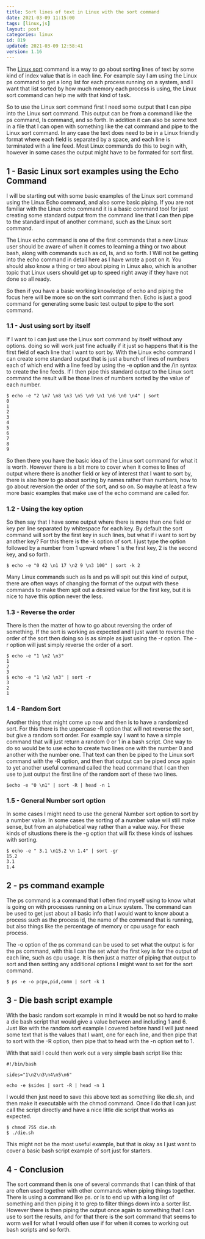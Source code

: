 ```yaml
---
title: Sort lines of text in Linux with the sort command
date: 2021-03-09 11:15:00
tags: [linux,js]
layout: post
categories: linux
id: 819
updated: 2021-03-09 12:58:41
version: 1.16
---
```


The [Linux sort](https://man7.org/linux/man-pages/man1/sort.1.html) command is a way to go about sorting lines of text by some kind of index value that is in each line. For example say I am using the Linux ps command to get a long list for each process running on a system, and I want that list sorted by how much memory each process is using, the Linux sort command can help me with that kind of task.

So to use the Linux sort command first I need some output that I can pipe into the Linux sort command. This output can be from a command like the ps command, ls command, and so forth. In addition it can also be some text in a file that I can open with something like the cat command and pipe to the Linux sort command. In any case the text does need to be in a Linux friendly format where each field is separated by a space, and each line is terminated with a line feed. Most Linux commands do this to begin with, however in some cases the output might have to be formated for sort first.

<!-- more -->

## 1 - Basic Linux sort examples using the Echo Command

I will be starting out with some basic examples of the Linux sort command using the Linux Echo command, and also some basic piping. If you are not familiar with the Linux echo command it is a basic command tool for just creating some standard output from the command line that I can then pipe to the standard input of another command, such as the Linux sort command.

The Linux echo command is one of the first commands that a new Linux user should be aware of when it comes to learning a thing or two about bash, along with commands such as cd, ls, and so forth. I Will not be getting into the echo command in detail here as I have wrote a post on it. You should also know a thing or two about piping in Linux also, which is another topic that Linux users should get up to speed right away if they have not done so all ready.

So then if you have a basic working knowledge of echo and piping the focus here will be more so on the sort command then. Echo is just a good command for generating some basic test output to pipe to the sort command.

### 1.1 - Just using sort by itself

If I want to i can just use the Linux sort command by itself without any options. doing so will work just fine actually if it just so happens that it is the first field of each line that I want to sort by. With the Linux echo command I can create some standard output that is just a bunch of lines of numbers each of which end with a line feed by using the -e option and the /\n syntax to create the line feeds. If I then pipe this standard output to the Linux sort command the result will be those lines of numbers sorted by the value of each number.

```
$ echo -e "2 \n7 \n8 \n3 \n5 \n9 \n1 \n6 \n0 \n4" | sort
0
1
2
3
4
5
6
7
8
9
```

So then there you have the basic idea of the Linux sort command for what it is worth. However there is a bit more to cover when it comes to lines of output where there is another field or key of interest that I want to sort by, there is also how to go about sorting by names rather than numbers, how to go about reversion the order of the sort, and so on. So maybe at least a few more basic examples that make use of the echo command are called for.

### 1.2 - Using the key option

So then say that I have some output where there is more than one field or key per line separated by whitespace for each key. By default the sort command will sort by the first key in such lines, but what if i want to sort by another key? For this there is the -k option of sort. I just type the option followed by a number from 1 upward where 1 is the first key, 2 is the second key, and so forth.

```
$ echo -e "0 42 \n1 17 \n2 9 \n3 100" | sort -k 2
```

Many Linux commands such as ls and ps will spit out this kind of output, there are often ways of changing the format of the output with these commands to make them spit out a desired value for the first key, but it is nice to have this option never the less.

### 1.3 - Reverse the order

There is then the matter of how to go about reversing the order of something. If the sort is working as expected and I just want to reverse the order of the sort then doing so is as simple as just using the -r option. The -r option will just simply reverse the order of a sort.

```
$ echo -e "1 \n2 \n3"
1
2
3
$ echo -e "1 \n2 \n3" | sort -r
3
2
1
```

### 1.4 - Random Sort

Another thing that might come up now and then is to have a randomized sort. For this there is the uppercase -R option that will not reverse the sort, but give a random sort order. For example say I want to have a simple command that will just return a random 0 or 1 in a bash script. One way to do so would be to use echo to create two lines one with the number 0 and another with the number one. That text can then be piped to the Linux sort command with the -R option, and then that output can be piped once again to yet another useful command called the head command that I can then use to just output the first line of the random sort of these two lines.

```
$echo -e "0 \n1" | sort -R | head -n 1
```

### 1.5 - General Number sort option

In some cases I might need to use the general Number sort option to sort by a number value. In some cases the sorting of a number value will still make sense, but from an alphabetical way rather than a value way. For these kinds of situstions there is the -g option that will fix these kinds of isshues with sorting.

```
$ echo -e " 3.1 \n15.2 \n 1.4" | sort -gr
15.2
3.1
1.4
```

## 2 - ps command example

The ps command is a command that I often find myself using to know what is going on with processes running on a Linux system. The command can be used to get just about all basic info that I would want to know about a process such as the process id, the name of the command that is running, but also things like the percentage of memory or cpu usage for each process. 

The -o option of the ps command can be used to set what the output is for the ps command, with this I can the set what the first key is for the output of each line, such as cpu usage. It is then just a matter of piping that output to sort and then setting any additional options I might want to set for the sort command.

```
$ ps -e -o pcpu,pid,comm | sort -k 1
```

## 3 - Die bash script example

With the basic random sort example in mind it would be not so hard to make a die bash script that would give a value between and including 1 and 6. Just like with the random sort example I covered before hand I will just need some text that is the values that I want, one for each line, and then pipe that to sort with the -R option, then pipe that to head with the -n option set to 1.

With that said I could then work out a very simple bash script like this:

```
#!/bin/bash
 
sides="1\n2\n3\n4\n5\n6"
 
echo -e $sides | sort -R | head -n 1
```

I would then just need to save this above text as something like die.sh, and then make it executable with the chmod command. Once I do that I can just call the script directly and have a nice little die script that works as expected.

```
$ chmod 755 die.sh
$ ./die.sh
```

This might not be the most useful example, but that is okay as I just want to cover a basic bash script example of sort just for starters.

## 4 - Conclusion

The sort command then is one of several commands that I can think of that are often used together with other commands when piping things together. There is using a command like ps. or ls to end up with a long list of something and then piping it to grep to filter things down into a sorter list. However there is then piping the output once again to something that I can use to sort the results, and for that there is the sort command that seems to worm well for what I would often use if for when it comes to working out bash scripts and so forth.
